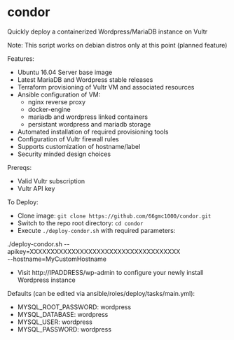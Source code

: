 # condor

Quickly deploy a containerized Wordpress/MariaDB instance on Vultr

Note: This script works on debian distros only at this point (planned feature)

Features:
- Ubuntu 16.04 Server base image
- Latest MariaDB and Wordpress stable releases
- Terraform provisioning of Vultr VM and associated resources
- Ansible configuration of VM:
    - nginx reverse proxy
    - docker-engine
    - mariadb and wordpress linked containers
    - persistant wordpress and mariadb storage
- Automated installation of required provisioning tools
- Configuration of Vultr firewall rules
- Supports customization of hostname/label
- Security minded design choices


Prereqs:
- Valid Vultr subscription
- Vultr API key

To Deploy:
- Clone image: `git clone https://github.com/66gmc1000/condor.git`
- Switch to the repo root directory: `cd condor`
- Execute `./deploy-condor.sh` with required parameters:

./deploy-condor.sh --apikey=XXXXXXXXXXXXXXXXXXXXXXXXXXXXXXXXXXXX \
--hostname=MyCustomHostname

- Visit http://IPADDRESS/wp-admin to configure your newly install Wordpress instance

Defaults (can be edited via ansible/roles/deploy/tasks/main.yml):

- MYSQL_ROOT_PASSWORD: wordpress
- MYSQL_DATABASE: wordpress
- MYSQL_USER: wordpress
- MYSQL_PASSWORD: wordpress